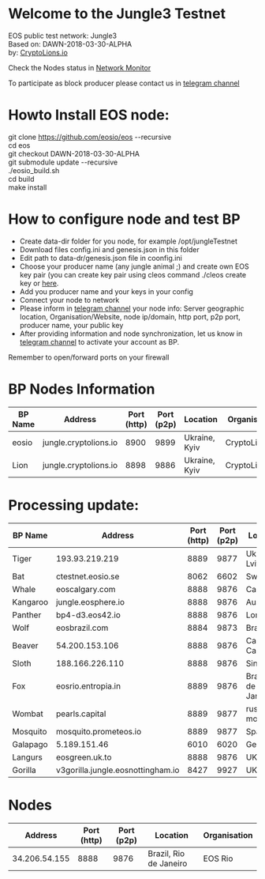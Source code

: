 # Welcome to the Jungle3 Testnet
EOS public test network: Jungle3   
Based on: DAWN-2018-03-30-ALPHA  
by: <a target="_blank" href="http://CryptoLions.io">CryptoLions.io</a>  


Check the Nodes status in <a target="_blank" href="http://jungle.cryptolions.io:9898/monitor3/">Network Monitor</a>

To participate as block producer please contact us in <a target="_blank" href="https://t.me/jungletestnet">telegram channel</a>


# Howto Install EOS node:  
  
git clone https://github.com/eosio/eos --recursive  
cd eos  
git checkout DAWN-2018-03-30-ALPHA  
git submodule update --recursive  
./eosio_build.sh  
cd build  
make install



# How to configure node and test BP
- Create data-dir folder for you node, for example /opt/jungleTestnet  
- Download files config.ini and genesis.json in this folder  
- Edit path to data-dr/genesis.json file in coonfig.ini
- Choose your producer name (any jungle animal ;) and create own EOS key pair (you can create key pair using cleos command ./cleos create key or <a target="_blank" href="https://nadejde.github.io/eos-token-sale/">here</a>.
- Add you producer name and your keys in your config
- Connect your node to network
- Please inform in <a target="_blank" href="https://t.me/jungletestnet">telegram channel</a> your node info: Server geographic location, Organisation/Website, node ip/domain, http port, p2p port, producer name, your public key
- After providing information and node synchronization, let us know in <a target="_blank" href="https://t.me/jungletestnet">telegram channel</a> to activate your account as BP.
  
Remember to open/forward ports on your firewall
  
<!---If you hvae compiled scripts already, you can download and use prepared data-folder <a href="http://imgs.cryptolions.io/Jungle3TestnetNode.tar.gz"> Jungle3TestnetNode.tar.gz </a>. Place files like in archive and edit config with your parametrs - ports, producer name and keys --->



# BP Nodes Information
| BP Name | Address | Port (http) | Port (p2p) | Location | Organisation |
|---------|---------|-------------|------------|----------|--------------|
| eosio | jungle.cryptolions.io | 8900	| 9899	 | Ukraine, Kyiv | CryptoLions.io |
| Lion | jungle.cryptolions.io | 8898	| 9886 | Ukraine, Kyiv | CryptoLions.io |



# Processing update:
| BP Name | Address | Port (http) | Port (p2p) | Location | Organisation |
|---------|---------|-------------|------------|----------|--------------|
| Tiger | 193.93.219.219 | 8889	| 9877 | Ukraine, Lviv | CryptoLions.io |
| Bat | ctestnet.eosio.se | 8062 | 6602 | Sweden | EOSio.se |
| Whale | eoscalgary.com | 8888 | 9876 | Canada | EOS.Cafe |
| Kangaroo | jungle.eosphere.io | 8888 | 9876 |  Australia | EOSphere.io |
| Panther | bp4-d3.eos42.io | 8888 | 9876 |  London  | EOS42.io |
| Wolf | eosbrazil.com | 8884 | 9873 |  Brazil  | EOSbrazil.co |
| Beaver | 54.200.153.106 | 8888 | 9876 |  Canada, Calgary  | EOS Calgary |
| Sloth | 188.166.226.110 | 8888 | 9876 |  Singapore  | EOS Botetourt |
| Fox | eosrio.entropia.in | 8889 | 9876 |  Brazil, Rio de Janeiro  | EOS Rio |
| Wombat | pearls.capital | 8889 | 9877 |  russia, moscow | pearls.capital |
| Mosquito | mosquito.prometeos.io | 8889 | 9877 |  Spain | IberEOS |
| Galapago | 5.189.151.46 | 6010 | 6020 |  Germany | bitcoineos.fun |
| Langurs | eosgreen.uk.to | 8888 | 9876 |  UK | EOSgreen.io |
| Gorilla | v3gorilla.jungle.eosnottingham.io | 8427 | 9927 |  UK | EOSnottingham.io |

# Nodes
| Address | Port (http) | Port (p2p) | Location | Organisation |
|---------|-------------|------------|----------|--------------|
| 34.206.54.155 |	8888 | 9876 |	Brazil, Rio de Janeiro | EOS Rio |

